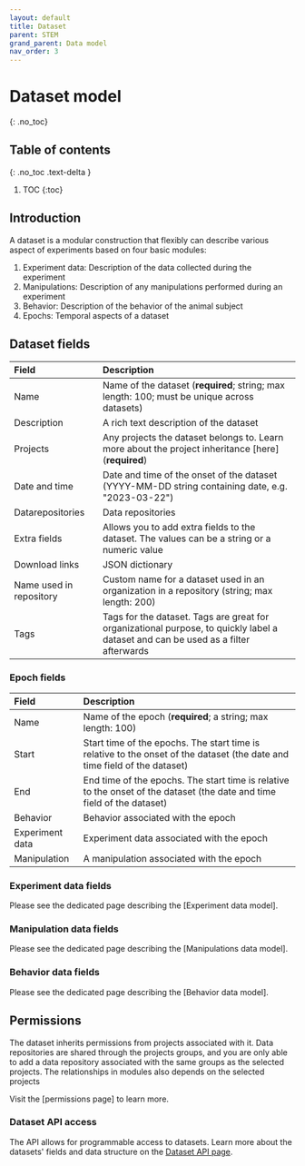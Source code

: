 ```yaml
---
layout: default
title: Dataset
parent: STEM
grand_parent: Data model
nav_order: 3
---
```


# Dataset model
{: .no_toc}

## Table of contents
{: .no_toc .text-delta }

1. TOC
{:toc}


## Introduction 
A dataset is a modular construction that flexibly can describe various aspect of experiments based on four basic modules: 
1. Experiment data: Description of the data collected during the experiment
2. Manipulations: Description of any manipulations performed during an experiment
3. Behavior: Description of the behavior of the animal subject
4. Epochs: Temporal aspects of a dataset

## Dataset fields

| Field            | Description |
|:-----------------|:------------|
| Name             | Name of the dataset (**required**; string; max length: 100; must be unique across datasets) |
| Description      | A rich text description of the dataset |
| Projects         | Any projects the dataset belongs to. Learn more about the project inheritance [here] (**required**) |
| Date and time    | Date and time of the onset of the dataset (YYYY-MM-DD string containing date, e.g. "2023-03-22") |
| Datarepositories | Data repositories |
| Extra fields     | Allows you to add extra fields to the dataset. The values can be a string or a numeric value |
| Download links   | JSON dictionary | name value pairs allowing you to add extra content |
| Name used in repository | Custom name for a dataset used in an organization in a repository (string; max length: 200) |
| Tags             | Tags for the dataset. Tags are great for organizational purpose, to quickly label a dataset and can be used as a filter afterwards |


### Epoch fields

| Field           | Description |
|:----------------|:------------|
| Name            | Name of the epoch (**required**; a string; max length: 100) |
| Start           | Start time of the epochs. The start time is relative to the onset of the dataset (the date and time field of the dataset) |
| End             | End time of the epochs. The start time is relative to the onset of the dataset (the date and time field of the dataset) |
| Behavior        | Behavior associated with the epoch |
| Experiment data | Experiment data associated with the epoch |
| Manipulation    | A manipulation associated with the epoch |


### Experiment data fields
Please see the dedicated page describing the [Experiment data model].

### Manipulation data fields
Please see the dedicated page describing the [Manipulations data model].

### Behavior data fields
Please see the dedicated page describing the [Behavior data model].

## Permissions
The dataset inherits permissions from projects associated with it. Data repositories are shared through the projects groups, and you are only able to add a data repository associated with the same groups as the selected projects. The relationships in modules also depends on the selected projects

Visit the [permissions page] to learn more. 


### Dataset API access
The API allows for programmable access to datasets. Learn more about the datasets' fields and data structure on the [Dataset API page]({{"api/stem/dataset/"|absolute_url}}). 

